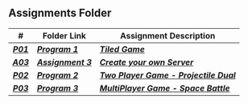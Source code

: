 ##  Assignments Folder

|   #   | Folder Link | Assignment Description |
| :---: | ----------- | ---------------------- |
| ***<a href="https://github.com/kylekgordon/5443-2D-Gordon/tree/main/Assignments/P01">P01</a>*** | ***<a href="https://github.com/kylekgordon/5443-2D-Gordon/tree/main/Assignments/P01"> Program 1 </a>*** | ***<a href="https://github.com/kylekgordon/5443-2D-Gordon/tree/main/Assignments/P01"> Tiled Game</a>*** |
| ***<a href="https://github.com/kylekgordon/5443-2D-Gordon/tree/main/Assignments/A03">A03</a>*** | ***<a href="https://github.com/kylekgordon/5443-2D-Gordon/tree/main/Assignments/A03"> Assignment 3 </a>*** | ***<a href="https://github.com/kylekgordon/5443-2D-Gordon/tree/main/Assignments/A03"> Create your own Server</a>*** |
| ***<a href="https://github.com/kylekgordon/5443-2D-Gordon/tree/main/Assignments/P02">P02</a>*** | ***<a href="https://github.com/kylekgordon/5443-2D-Gordon/tree/main/Assignments/P02"> Program 2 </a>*** | ***<a href="https://github.com/kylekgordon/5443-2D-Gordon/tree/main/Assignments/P02"> Two Player Game  - Projectile Dual</a>*** |
| ***<a href="https://github.com/kylekgordon/5443-2D-Gordon/tree/main/Assignments/P03">P03</a>*** | ***<a href="https://github.com/kylekgordon/5443-2D-Gordon/tree/main/Assignments/P03"> Program 3 </a>*** | ***<a href="https://github.com/kylekgordon/5443-2D-Gordon/tree/main/Assignments/P03"> MultiPlayer Game - Space Battle</a>*** |

